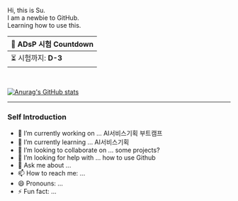 Hi, this is Su. <br>
I am a newbie to GitHub. <br>
Learning how to use this.


| 📌 ADsP 시험 Countdown |  
|---------------------|
| ⏳ 시험까지: **<!--COUNTDOWN-->D-3<!--/COUNTDOWN-->** |

<br>

[![Anurag's GitHub stats](https://github-readme-stats.vercel.app/api?username=suuukkimm)](https://github.com/anuraghazra/github-readme-stats)

---

### Self Introduction
- 🔭 I’m currently working on ... AI서비스기획 부트캠프
- 🌱 I’m currently learning ... AI서비스기획
- 👯 I’m looking to collaborate on ... some projects?
- 🤔 I’m looking for help with ... how to use Github
- 💬 Ask me about ... 
- 📫 How to reach me: ... 
- 😄 Pronouns: ...
- ⚡ Fun fact: ...
